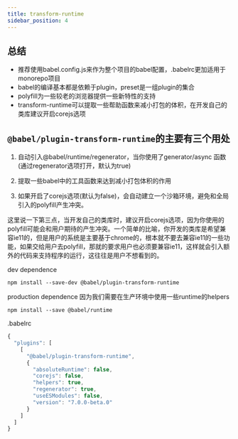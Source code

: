 ```yaml
---
title: transform-runtime
sidebar_position: 4
---
```


## 总结
- 推荐使用babel.config.js来作为整个项目的babel配置，.babelrc更加适用于monorepo项目
- babel的编译基本都是依赖于plugin，preset是一组plugin的集合
- polyfill为一些较老的浏览器提供一些新特性的支持
- transform-runtime可以提取一些帮助函数来减小打包的体积，在开发自己的类库建议开启corejs选项

## `@babel/plugin-transform-runtime`的主要有三个用处
1. 自动引入@babel/runtime/regenerator，当你使用了generator/async
函数(通过regenerator选项打开，默认为true)

2. 提取一些babel中的工具函数来达到减小打包体积的作用

3. 如果开启了corejs选项(默认为false)，会自动建立一个沙箱环境，避免和全局引入的polyfill产生冲突。

这里说一下第三点，当开发自己的类库时，建议开启corejs选项，因为你使用的polyfill可能会和用户期待的产生冲突。一个简单的比喻，你开发的类库是希望兼容ie11的，但是用户的系统是主要基于chrome的，根本就不要去兼容ie11的一些功能，如果交给用户去polyfill，那就的要求用户也必须要兼容ie11，这样就会引入额外的代码来支持程序的运行，这往往是用户不想看到的。


dev dependence
```
npm install --save-dev @babel/plugin-transform-runtime
```
 
production dependence
因为我们需要在生产环境中使用一些runtime的helpers
```
npm install --save @babel/runtime
```

.babelrc
```js
{
  "plugins": [
    [
      "@babel/plugin-transform-runtime",
      {
        "absoluteRuntime": false,
        "corejs": false,
        "helpers": true,
        "regenerator": true,
        "useESModules": false,
        "version": "7.0.0-beta.0"
      }
    ]
  ]
}
```
